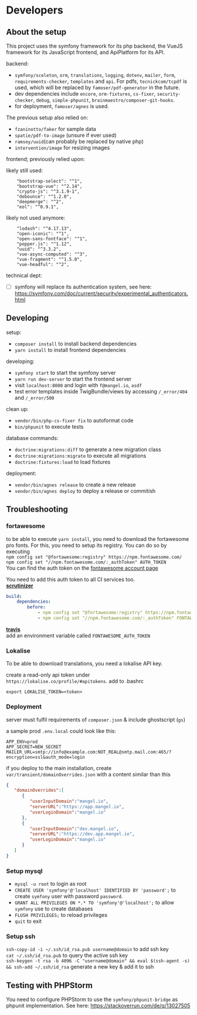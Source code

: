 # Developers

## About the setup

This project uses the symfony framework for its php backend, the VueJS framework for its JavaScript frontend, and ApiPlatform for its API.

backend:
- `symfony/sceleton`, `orm`, `translations`, `logging`, `dotenv`, `mailer`, `form`, `requirements-checker`, `templates` and `api`. For pdfs, `tecnickcom/tcpdf` is used, which will be replaced by `famoser/pdf-generator` in the future.
- dev dependencies include `encore`, `orm-fixtures`, `cs-fixer`, `security-checker`, `debug`, `simple-phpunit`, `brainmaestro/composer-git-hooks`.
- for deployment, `famoser/agnes` is used.

The previous setup also relied on:
- `fzaninotto/faker` for sample data
- `spatie/pdf-to-image` (unsure if ever used)
- `ramsey/uuid`(can probably be replaced by native php)
- `intervention/image` for resizing images

frontend; previously relied upon:

likely still used:
```
    "bootstrap-select": "^1",
    "bootstrap-vue": "^2.14",
    "crypto-js": "^3.1.9-1",
    "debounce": "^1.2.0",
    "deepmerge": "^2",
    "eol": "^0.9.1",
```

likely not used anymore:
```
    "lodash": "^4.17.13",
    "open-iconic": "^1",
    "open-sans-fontface": "^1",
    "popper.js": "^1.12",
    "uuid": "^3.3.2",
    "vue-async-computed": "^3",
    "vue-fragment": "^1.5.0",
    "vue-headful": "^2",
```

technical dept:
- [ ] symfony will replace its authentication system, see here: https://symfony.com/doc/current/security/experimental_authenticators.html

## Developing

setup:
- `composer install` to install backend dependencies  
- `yarn install` to install frontend dependencies  

developing:
- `symfony start` to start the symfony server  
- `yarn run dev-server` to start the frontend server
- visit `localhost:8000` and login with `f@mangel.io`, `asdf`  
- test error templates inside TwigBundle/views by accessing `/_error/404` and `/_error/500`

clean up:
- `vendor/bin/php-cs-fixer fix` to autoformat code
- `bin/phpunit` to execute tests

database commands:
- `doctrine:migrations:diff` to generate a new migration class  
- `doctrine:migrations:migrate` to execute all migrations  
- `doctrine:fixtures:load` to load fixtures

deployment:
- `vendor/bin/agnes release` to create a new release
- `vendor/bin/agnes deploy` to deploy a release or commitish  

## Troubleshooting

### fortawesome

to be able to execute `yarn install`, you need to download the fortawesome pro fonts. 
For this, you need to setup its registry. You can do so by executing  
`npm config set "@fortawesome:registry" https://npm.fontawesome.com/`  
`npm config set "//npm.fontawesome.com/:_authToken" AUTH_TOKEN`  
You can find the auth token on the [fontawesome account page](https://fontawesome.com/account)

You need to add this auth token to all CI services too.  
[**scrutinizer**](https://scrutinizer-ci.com/g/mangelio/app/settings/build-config)
```yaml
build:
    dependencies:
        before:
            - npm config set "@fortawesome:registry" https://npm.fontawesome.com/
            - npm config set "//npm.fontawesome.com/:_authToken" FONTAWESOME_AUTH_TOKEN
```
[**travis**](https://travis-ci.org/mangelio/app/settings)  
add an environment variable called `FONTAWESOME_AUTH_TOKEN`

### Lokalise

To be able to download translations, you need a lokalise API key.

create a read-only api token under `https://lokalise.co/profile/#apitokens`.
add to .bashrc
```
export LOKALISE_TOKEN=<token>
```

### Deployment

server must fulfil requirements of `composer.json` & include ghostscript (`gs`)  

a sample prod `.env.local` could look like this:

```dotenv
APP_ENV=prod
APP_SECRET=NEW_SECRET
MAILER_URL=smtp://info@example.com:NOT_REAL@smtp.mail.com:465/?encryption=ssl&auth_mode=login
```

if you deploy to the main installation, create `var/transient/domainOverrides.json` with a content similar than this
```json
{
   "domainOverrides":[
      {
         "userInputDomain":"mangel.io",
         "serverURL":"https://app.mangel.io",
         "userLoginDomain":"mangel.io"
      },
      {
         "userInputDomain":"dev.mangel.io",
         "serverURL":"https://dev.app.mangel.io",
         "userLoginDomain":"mangel.io"
      }
   ]
}
```

### Setup mysql

- `mysql -u root` to login as root
- `CREATE USER 'symfony'@'localhost' IDENTIFIED BY 'password';` to create `symfony` user with password `password`.
- `GRANT ALL PRIVILEGES ON *.* TO 'symfony'@'localhost';` to allow `symfony` use to create databases
- `FLUSH PRIVILEGES;` to reload privileges
- `quit` to exit 

### Setup ssh

`ssh-copy-id -i ~/.ssh/id_rsa.pub username@domain` to add ssh key  
`cat ~/.ssh/id_rsa.pub` to query the active ssh key  
`ssh-keygen -t rsa -b 4096 -C "username@domain" && eval $(ssh-agent -s) && ssh-add ~/.ssh/id_rsa` generate a new key & add it to ssh  

## Testing with PHPStorm

You need to configure PHPStorm to use the `symfony/phpunit-bridge` as phpunit implementation. See here: https://stackoverrun.com/de/q/13027505
